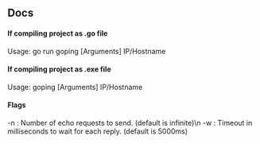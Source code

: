 ## Docs
#### If compiling project as .go file 
Usage: go run goping [Arguments] IP/Hostname 
#### If compiling project as .exe file 
Usage: goping [Arguments] IP/Hostname 

#### Flags
-n : Number of echo requests to send. (default is infinite)\n
-w : Timeout in milliseconds to wait for each reply. (default is 5000ms)

